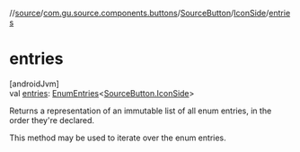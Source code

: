 //[source](../../../../index.md)/[com.gu.source.components.buttons](../../index.md)/[SourceButton](../index.md)/[IconSide](index.md)/[entries](entries.md)

# entries

[androidJvm]\
val [entries](entries.md): [EnumEntries](https://kotlinlang.org/api/latest/jvm/stdlib/kotlin.enums/-enum-entries/index.html)&lt;[SourceButton.IconSide](index.md)&gt;

Returns a representation of an immutable list of all enum entries, in the order they're declared.

This method may be used to iterate over the enum entries.

